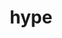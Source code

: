---
category: 4-letters
denotation: null
name: hype
reference_link: https://www.etymonline.com/word/hype
root_language: null
root_name: null
title: hype
type: free
word_sums:
- respelling: hype
  sum: 'Hype + '
---